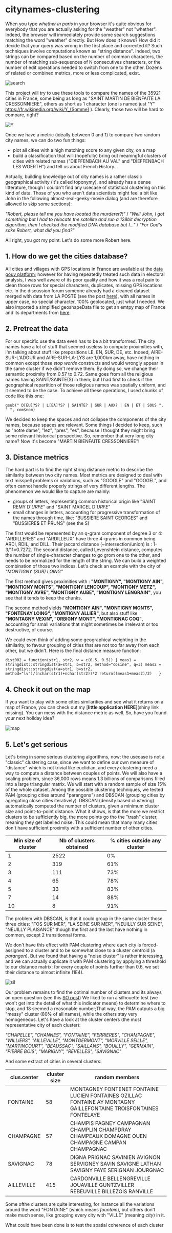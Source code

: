 # citynames-clustering

When you type *whether in paris* in your browser it's quite obvious for everybody that you are actually asking for the "weather" not "whether". Indeed, the browser will immediately provide some search suggestions matching the word "weather" directly. But How does it knows? How did it decide that your query was wrong in the first place and corrected it? Such techniques involve computations known as "string distance". Indeed, two strings can be compared based on the number of common characters, the number of matching sub-sequences of N consecutives characters, or the number of edit operations needed to switch from one to the other. Dozens of related or combined metrics, more or less complicated, exist.

![search](search_suggestion.png)

This project will try to use these tools to compare the names of the 35921 cities in France, some being as long as "SAINT MARTIN DE BIENFAITE LA CRESSONNIERE", others as short as 1 character (one is named just "Y" https://fr.wikipedia.org/wiki/Y_(Somme) ). Clearly, those two will be hard to compare, right?

![Y](y_city.png)

Once we have a metric (ideally between 0 and 1) to compare two random city names, we can do two fun things:
- plot all cities with a high matching score to any given city, on a map
- build a classification that will (hopefully) bring out meaningful clusters of cities with related names ("DIEFFENBACH AU VAL" and "DIEFFENBACH LES WOERTH") and tell us about French History... 

Actually, building knowledge out of city names is a rather classic geographical activity (it's called toponymy), and already has a dense litterature, though I couldn't find any usecase of statistical clustering on this kind of data. Those of you who aren't data scientists might feel a bit like John in the following almost-real-geeky-movie dialog (and are therefore allowed to skip some sections):

*"Robert, please tell me you have located the murderer?!"* / 
*"Well John, I got something but I had to relocate the satellite and run a 128bit decryption algorithm, then I checked the modified DNA database but I..."* / 
*"For God's sake Robert, what did you find?"*

All right, you got my point. Let's do some more Robert here. 

## 1. How do we get the cities database?

All cities and villages with GPS locations in France are available at the [data gouv platform](https://www.data.gouv.fr/fr/datasets/listes-des-communes-geolocalisees-par-regions-departements-circonscriptions-nd/); however for having repeatedly treated such data in electoral analysis, I was well aware of its poor quality and how it was a real pain to clean those rows for special characters, duplicates, missing GPS locations etc. In the discussion forum someone already had a cleaned dataset merged with data from LA POSTE (see the post [here](https://www.datavis.fr/index.php?page=validate-your-data)), with all names in upper case, no special character, 100% geolocated, just what I needed. We also imported a simplified geoshapeData file to get an emtpy map of France and its departments from [here](https://www.data.gouv.fr/fr/datasets/contours-des-departements-francais-issus-d-openstreetmap/).

## 2. Pretreat the data

For our specific use the data even has to be a bit transformed. The city names have a lot of stuff that seemed useless to compute proximities with, i'm talking about stuff like prepositions LE, EN, SUR, DE, etc. Indeed, AIRE-SUR-L'ADOUR and AIRE-SUR-LA-LYS are 1,000km away, have nothing in common except those *stop words* constructs and would wrongly appear in the same cluster if we didn't remove them. By doing so, we change their semantic proximity from 0.57 to 0.72. Same goes from all the religious names having SAINT/SAINTE(S) in them; but I had first to check if the geographical repartition of those religious names was spatially uniform, and it seemed to be the case. To achieve all these operations, I used chunks of code like this one:

`gsub(" D[EU]?S? | L[EA]?S? | SAINTE? | SUR | AUX? | EN | ET | SOUS ", " ", com$nom)`

We decided to keep the spaces and not collapse the components of the city names, because spaces are relevant. Some things I decided to keep, such as "notre dame", "lez", "pres", "es", because I thought they might bring some relevant historical perspective. So, remember that very long city name? Now it's become "MARTIN BIENFAITE CRESSONNIERE"!

## 3. Distance metrics

The hard part is to find the right string distance metric to describe the similarity between two city names. Most metrics are designed to deal with text misspell problems or variations, such as "GOOGLE" and "GOOGEL", and often cannot handle properly strings of very different lengths. The phenomenon we would like to capture are mainly:
- groups of letters, representing common historical origin like "SAINT REMY D'*URFE*" and "SAINT MARCEL D'*URFE*"
- small changes in letters, accounting for progressive transformation of the names through time, like: "BUSSIERE SAINT GEORGES" and "BUSSIERE**S** ET PRUNS" (see the S)

The first would be represented by an q-gram component of degree 3 or 4: "ARDILLERES" and "ARDILLEUX" have three 4-grams in common being ARDI, RDIL, and DILL. Their jaccard distance (~intersection/union) is : 1-3/11=0.7272. The second distance, called Levenshtein distance, computes the number of single-character changes to go grom one to the other, and needs to be normalized for the length of the string. We can build a weighted combination of those two indices. Let's check an example with the city of *"MONTIGNY (SUR) LOING"*

The first method gives proximities with : **"MONTIGNY", "MONTIGNY AIN", "MONTIGNY MONTS", "MONTIGNY LENCOUP", "MONTIGNY METZ", "MONTIGNY AVRE", "MONTIGNY AUBE", "MONTIGNY LENGRAIN"**, you see that it tends to keep the chunks.

The second method yields **"MONTIGNY AIN", "MONTIGNY MONTS", "FONTENAY LOING", "MONTIGNY ALLIER"**, but also stuff like **"MONTAGNY VEXIN", "ORBIGNY MONT", "MONTIGNAC COQ"**, accounting for small variations that might sometimes be irrelevant or too destructive, of course.

We could even think of adding some geographical weighting in the similarity, to favour grouping of cities that are not too far away from each other, but we didn't. Here is the final distance measure function:

`dist002 = function(str1, str2, w = c(0.5, 0.5))
{
  meas1 = stringdist::stringdist(a=str1, b=str2, method="cosine", q=3)
  meas2 = stringdist::stringdist(a=str1, b=str2, method="lv")/(nchar(str1)+nchar(str2))*2
  return((meas1+meas2)/2)  
}`

## 4. Check it out on the map

If you want to play with some cities similarities and see what it returns on a map of France, you can check out my [**little application HERE**](shiny link missing). You can mess with the distance metric as well. So, have you found your next holiday idea?

![map](proximity_map.png)

## 5. Let's get serious

Let's bring in some serious clustering algorithms, now; the usecase is not a "classic" clustering case, since we want to define our own measure of "distance" which is not trivial like euclidian, and every clustering need a way to compute a distance between couples of points. We will also have a scaling problem, since 36,000 rows means 1.3 billions of comparisons filled into a large triangular matrix. We will start with a random sample of size 15% of the whole dataset. Among the possible clustering techniques, we tested PAM (grouping cities around "parangons") and DBSCAN (grouping cities by agregating close cities iteratively). DBSCAN (density based clustering) automatically computed the number of clusters, given a minimum cluster size and point-to-point distance. What it shows, is that the more we restrict clusters to be sufficiently big, the more points go tho the "trash" cluster, meaning they get labelled noise. This could mean that many many cities don't have sufficient proximity with a sufficient number of other cities.

| Min size of cluster | Nb of clusters obtained | % cities outside any cluster |
|---------------------|-------------------------|------------------------------|
| 1                   | 2522                    | 0%                           |
| 2                   | 319                     | 61%                          |
| 3                   | 111                     | 73%                          |
| 4                   | 65                      | 78%                          |
| 5                   | 33                      | 83%                          |
| 7                   | 14                      | 88%                          |
| 10                  | 8                       | 91%                          |

The problem with DBSCAN, is that it could group in the same cluster those three cities: "FOS SUR MER", "LA SEINE SUR MER", "NEUILLY SUR SEINE", "NEUILLY PLAISANCE" though the first and the last have nothing in common, except 2 transitionnal forms.

We don't have this effect with PAM clustering where each city is forced-assigned to a cluster and to be somewhat close to a cluster centroid (a *parangon*). But we found that having a "noise cluster" is rather interessing, and we can actually duplicate it with PAM clustering by applying a threshold to our distance matrix: for every couple of points further than 0.6, we set their distance to almost infinite (1E4). 

![sil](silhouette.png)

Our problem remains to find the optimal number of clusters and its always an open question (see this [SO post](https://stackoverflow.com/q/15376075/3871924))
We liked to run a silhouette test (we won't get into the detail of what this indicator means) to determine where to stop, and 18 seemed a reasonable number;That way, the PAM outputs a big "messy" cluster (80% of all names), while the others stay very homogeneous. Let's have a look at the cluster centers (the most representative city of each cluster):

*"CHAPELLE", "CHANNES", "FONTAINE", "FERRIERES", "CHAMPAGNE", "WILLIERS", "AILLEVILLE", "MONTGERMONT", "MORVILLE SEILLE", "MARTINCOURT", "BEAUSSAC", "SAILLANS", "BOUILLY", "GERMAIN", "PIERRE BOIS", "MARIGNY", "REVELLES", "SAVIGNAC"*

And some extract of cities in several clusters:

| clus.center| cluster size | random members                                                                                                    |
|------------|--------------|-------------------------------------------------------------------------------------------------------------------|
| FONTAINE   | 58           | MONTAGNEY FONTENET FONTAINE LUCIEN FONTAINES OZILLAC FONTAINE AY MONTAGNY GAILLEFONTAINE TROISFONTAINES FONTELAYE |
| CHAMPAGNE  | 57           | CHAMPIS PAGNEY CAMPAGNAN CHAMPLIN CHAMPDRAY CHAMPEAUX DOMAGNE OUEN CHAMPAGNE CAMPAN CHAMPAGNAC                    |
| SAVIGNAC   | 78           | DIGNA PRIGNAC SAVINIEN AVIGNON SERVIGNEY SAVIN SAVIGNE LATHAN SAVIGNY FAYE SERIGNAN JOURGNAC                      |
| AILLEVILLE | 415          | CARDONVILLE BELLENGREVILLE JOUAVILLE GUNTZVILLER REBEUVILLE BILLEZOIS RANVILLE                                    |

Some ofthe clusters are quite interesting, for instance all the variations around the word "FONTAINE" (which means *fountain*), but others don't make much sense, like grouping every city with "VILLE" (meaning *city*) in it. 

What could have been done is to test the spatial coherence of each cluster

